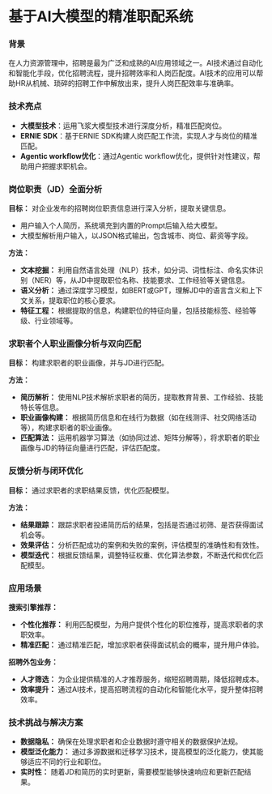# 基于AI大模型的精准职配系统

### 背景

​	在人力资源管理中，招聘是最为广泛和成熟的AI应用领域之一。AI技术通过自动化和智能化手段，优化招聘流程，提升招聘效率和人岗匹配度。AI技术的应用可以帮助HR从机械、琐碎的招聘工作中解放出来，提升人岗匹配效率与准确率。

### 技术亮点

- **大模型技术**：运用飞浆大模型技术进行深度分析，精准匹配岗位。
- **ERNIE SDK**：基于ERNIE SDK构建人岗匹配工作流，实现人才与岗位的精准匹配。
- **Agentic workflow优化**：通过Agentic workflow优化，提供针对性建议，帮助用户把握求职机会。

### 岗位职责（JD）全面分析

**目标：** 对企业发布的招聘岗位职责信息进行深入分析，提取关键信息。

- 用户输入个人简历，系统填充到内置的Prompt后输入给大模型。
- 大模型解析用户输入，以JSON格式输出，包含城市、岗位、薪资等字段。

**方法：**
- **文本挖掘：** 利用自然语言处理（NLP）技术，如分词、词性标注、命名实体识别（NER）等，从JD中提取职位名称、技能要求、工作经验等关键信息。
- **语义分析：** 通过深度学习模型，如BERT或GPT，理解JD中的语言含义和上下文关系，提取职位的核心要求。
- **特征工程：** 根据提取的信息，构建职位的特征向量，包括技能标签、经验等级、行业领域等。

### 求职者个人职业画像分析与双向匹配

**目标：** 构建求职者的职业画像，并与JD进行匹配。

**方法：**
- **简历解析：** 使用NLP技术解析求职者的简历，提取教育背景、工作经验、技能特长等信息。
- **职业画像构建：** 根据简历信息和在线行为数据（如在线测评、社交网络活动等），构建求职者的职业画像。
- **匹配算法：** 运用机器学习算法（如协同过滤、矩阵分解等），将求职者的职业画像与JD的特征向量进行匹配，评估匹配度。

### 反馈分析与闭环优化

**目标：** 通过求职者的求职结果反馈，优化匹配模型。

**方法：**
- **结果跟踪：** 跟踪求职者投递简历后的结果，包括是否通过初筛、是否获得面试机会等。
- **效果评估：** 分析匹配成功的案例和失败的案例，评估模型的准确性和有效性。
- **模型迭代：** 根据反馈结果，调整特征权重、优化算法参数，不断迭代和优化匹配模型。

### 应用场景

**搜索引擎推荐：**
- **个性化推荐：** 利用匹配模型，为用户提供个性化的职位推荐，提高求职者的求职效率。
- **精准匹配：** 通过精准匹配，增加求职者获得面试机会的概率，提升用户体验。

**招聘外包业务：**
- **人才筛选：** 为企业提供精准的人才推荐服务，缩短招聘周期，降低招聘成本。
- **效率提升：** 通过AI技术，提高招聘流程的自动化和智能化水平，提升整体招聘效率。

### 技术挑战与解决方案

- **数据隐私：** 确保在处理求职者和企业数据时遵守相关的数据保护法规。
- **模型泛化能力：** 通过多源数据和迁移学习技术，提高模型的泛化能力，使其能够适应不同的行业和职位。
- **实时性：** 随着JD和简历的实时更新，需要模型能够快速响应和更新匹配结果。


